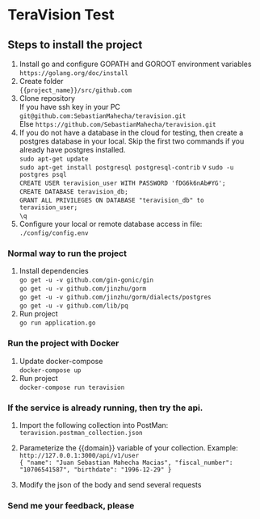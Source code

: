# TeraVision Test

## Steps to install the project

1. Install go and configure GOPATH and GOROOT environment variables \
    `https://golang.org/doc/install` 
2. Create folder \
    `{{project_name}}/src/github.com` 
3. Clone repository \
    If you have ssh key in your PC `git@github.com:SebastianMahecha/teravision.git` \
    Else `https://github.com/SebastianMahecha/teravision.git` 
4. If you do not have a database in the cloud for testing, then create a postgres database in your local. Skip the first two commands if you already have postgres installed. \
    `sudo apt-get update` \
    `sudo apt-get install postgresql postgresql-contrib` v
    `sudo -u postgres psql` \
    `CREATE USER teravision_user WITH PASSWORD 'fDG6k6nAb#YG';` \
    `CREATE DATABASE teravision_db;` \
    `GRANT ALL PRIVILEGES ON DATABASE "teravision_db" to teravision_user;` \
    `\q` 
5. Configure your local or remote database access in file: \
    `./config/config.env` 

### Normal way to run the project

1. Install dependencies \
    `go get -u -v github.com/gin-gonic/gin` \
    `go get -u -v github.com/jinzhu/gorm` \
    `go get -u -v github.com/jinzhu/gorm/dialects/postgres` \
    `go get -u -v github.com/lib/pq` 
2. Run project \
    `go run application.go` 

### Run the project with Docker

1. Update docker-compose \
    `docker-compose up` 
2. Run project \
    `docker-compose run teravision` 

### If the service is already running, then try the api.

1. Import the following collection into PostMan: \
    `teravision.postman_collection.json` 
2. Parameterize the {{domain}} variable of your collection. Example: \
    `http://127.0.0.1:3000/api/v1/user` \
    `{
        "name": "Juan Sebastian Mahecha Macias",
        "fiscal_number": "10706541587",
        "birthdate": "1996-12-29"
    }` 

3. Modify the json of the body and send several requests 

### Send me your feedback, please